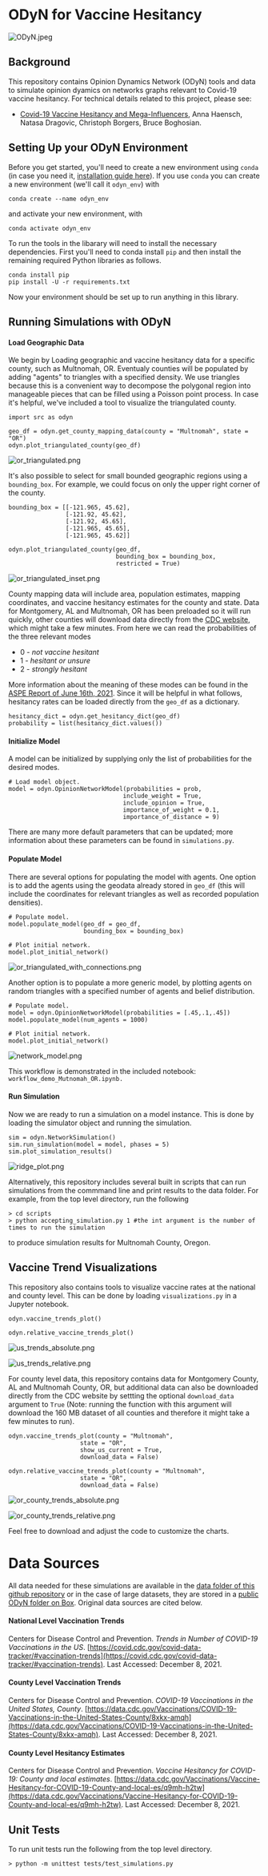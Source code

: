 # ODyN for Vaccine Hesitancy

![ODyN.jpeg](https://github.com/annahaensch/VaccineHesitancy/blob/main/images/ODyN.jpeg?raw=true)

## Background

This repository contains Opinion Dynamics Network (ODyN) tools and data to simulate opinion dyamics on networks graphs relevant to Covid-19 vaccine hesitancy.  For technical details related to this project, please see: 

* [Covid-19 Vaccine Hesitancy and Mega-Influencers](https://arxiv.org/pdf/2202.00630.pdf), Anna Haensch, Natasa Dragovic, Christoph Borgers, Bruce Boghosian.

## Setting Up your ODyN Environment

Before you get started, you'll need to create a new environment using `conda` (in case you need it, [installation guide here](https://docs.conda.io/projects/conda/en/latest/user-guide/install/index.html)). If you use `conda` you can 
create a new environment (we'll call it `odyn_env`) with

```
conda create --name odyn_env
```

and activate your new environment, with

```
conda activate odyn_env
```
To run the tools in the libarary will need to install the necessary dependencies. First you'll need to conda install 
`pip` and then install the remaining required Python libraries as follows.

```
conda install pip
pip install -U -r requirements.txt
```

Now your environment should be set up to run anything in this library. 

## Running Simulations with ODyN

#### Load Geographic Data

We begin by Loading geographic and vaccine hesitancy data for a specific county, such as Multnomah, OR. Eventualy counties will be populated by adding "agents" to triangles with a specified density.  We use triangles because this is a convenient way to decompose the polygonal region into manageable pieces that can be filled using a Poisson point process. In case it's helpful, we've included a tool to visualize the triangulated county. 

```
import src as odyn

geo_df = odyn.get_county_mapping_data(county = "Multnomah", state = "OR")
odyn.plot_triangulated_county(geo_df)
```
![or_triangulated.png](https://github.com/annahaensch/VaccineHesitancy/blob/main/images/or_triangulated.png?raw=true)

It's also possible to select for small bounded geographic regions using a `bounding_box`.  For example, we could focus on only the upper right corner of the county. 

```
bounding_box = [[-121.965, 45.62], 
                [-121.92, 45.62], 
                [-121.92, 45.65], 
                [-121.965, 45.65], 
                [-121.965, 45.62]]

odyn.plot_triangulated_county(geo_df, 
                              bounding_box = bounding_box,
                              restricted = True)
```
![or_triangulated_inset.png](https://github.com/annahaensch/VaccineHesitancy/blob/main/images/or_triangulated_inset.png?raw=true)

County mapping data will include area, population estimates, mapping coordinates, and vaccine hesitancy estimates for the county and state. Data for Montgomery, AL and Multnomah, OR has been preloaded so it will run quickly, other counties will download data directly from the [CDC website](https://data.cdc.gov/Vaccinations/Vaccine-Hesitancy-for-COVID-19-County-and-local-es/q9mh-h2tw), which might take a few minutes. From here we can read the probabilities of the three relevant modes
* 0 - *not vaccine hesitant*
* 1 - *hesitant or unsure*
* 2 - *strongly hesitant*

More information about the meaning of these modes can be found in the [ASPE Report of June 16th, 2021](https://aspe.hhs.gov/reports/vaccine-hesitancy-covid-19-state-county-local-estimates). Since it will be helpful in what follows, hesitancy rates can be loaded directly from the `geo_df` as a dictionary.

```
hesitancy_dict = odyn.get_hesitancy_dict(geo_df)
probability = list(hesitancy_dict.values())
```

#### Initialize Model

A model can be initialized by supplying only the list of probabilities for the desired modes. 
```
# Load model object.
model = odyn.OpinionNetworkModel(probabilities = prob,
                                include_weight = True,
                                include_opinion = True,
                                importance_of_weight = 0.1,
                                importance_of_distance = 9)
```
There are many more default parameters that can be updated; more information about these parameters can be found in `simulations.py`. 

#### Populate Model

There are several options for populating the model with agents.  One option is to add the agents using the geodata already stored in `geo_df` (this will include the coordinates for relevant triangles as well as recorded population densities).

```
# Populate model.
model.populate_model(geo_df = geo_df, 
                     bounding_box = bounding_box)

# Plot initial network.
model.plot_initial_network()
```
![or_triangulated_with_connections.png](https://github.com/annahaensch/VaccineHesitancy/blob/main/images/or_triangulated_with_connections.png?raw=true)

Another option is to populate a more generic model, by plotting agents on random triangles with a specified number of agents and belief distribution. 

```
# Populate model.
model = odyn.OpinionNetworkModel(probabilities = [.45,.1,.45])
model.populate_model(num_agents = 1000)

# Plot initial network.
model.plot_initial_network()
```
![network_model.png](https://github.com/annahaensch/VaccineHesitancy/blob/main/images/network_model_with_density.png?raw=true)

This workflow is demonstrated in the included notebook: `workflow_demo_Mutnomah_OR.ipynb.`

#### Run Simulation

Now we are ready to run a simulation on a model instance.  This is done by loading the simulator object and running the simulation.

```
sim = odyn.NetworkSimulation()
sim.run_simulation(model = model, phases = 5)
sim.plot_simulation_results()
```
![ridge_plot.png](https://github.com/annahaensch/VaccineHesitancy/blob/main/images/ridge_plot.png?raw=true)

Alternatively, this repository includes several built in scripts that can run simulations from the commmand line and print results to the data folder.  For example, from the top level directory, run the following
```
> cd scripts
> python accepting_simulation.py 1 #the int argument is the number of times to run the simulation
```
to produce simulation results for Multnomah County, Oregon.

## Vaccine Trend Visualizations

This repository also contains tools to visualize vaccine rates at the national and county level.  This can be done by loading `visualizations.py` in a Jupyter notebook.

```
odyn.vaccine_trends_plot()

odyn.relative_vaccine_trends_plot()
```
![us_trends_absolute.png](https://github.com/annahaensch/VaccineHesitancy/blob/main/images/us_trends_absolute.png?raw=true)

![us_trends_relative.png](https://github.com/annahaensch/VaccineHesitancy/blob/main/images/us_trends_relative.png?raw=true)

For county level data, this repository contains data for Montgomery County, AL and Multnomah County, OR, but additional data can also be downloaded directly from the CDC website by settting the optional `download_data` argument to `True` (Note: running the function with this argument will download the 160 MB dataset of all counties and therefore it might take a few minutes to run). 
```
odyn.vaccine_trends_plot(county = "Multnomah", 
					state = "OR", 
					show_us_current = True,
					download_data = False)

odyn.relative_vaccine_trends_plot(county = "Multnomah",
					state = "OR",
					download_data = False)
```
![or_county_trends_absolute.png](https://github.com/annahaensch/VaccineHesitancy/blob/main/images/or_county_trends_absolute.png?raw=true)

![or_county_trends_relative.png](https://github.com/annahaensch/VaccineHesitancy/blob/main/images/or_county_trends_relative.png?raw=true)

Feel free to download and adjust the code to customize the charts.

# Data Sources

All data needed for these simulations are available in the [data folder of this github repository](https://github.com/annahaensch/ODyN/tree/main/data) or in the case of large datasets, they are stored in a [public ODyN folder on Box](https://tufts.box.com/s/zswz021t98dobclsvv4q6a8nuq2ux2ik).  Original data sources are cited below.

#### National Level Vaccination Trends

Centers for Disease Control and Prevention. *Trends in Number of COVID-19 Vaccinations in the US*. [https://covid.cdc.gov/covid-data-tracker/#vaccination-trends](https://covid.cdc.gov/covid-data-tracker/#vaccination-trends). Last Accessed: December 8, 2021.

#### County Level Vaccination Trends

Centers for Disease Control and Prevention. *COVID-19 Vaccinations in the United States, County*. [https://data.cdc.gov/Vaccinations/COVID-19-Vaccinations-in-the-United-States-County/8xkx-amqh](https://data.cdc.gov/Vaccinations/COVID-19-Vaccinations-in-the-United-States-County/8xkx-amqh). Last Accessed: December 8, 2021.

#### County Level Hesitancy Estimates

Centers for Disease Control and Prevention. *Vaccine Hesitancy for COVID-19: County and local estimates*. [https://data.cdc.gov/Vaccinations/Vaccine-Hesitancy-for-COVID-19-County-and-local-es/q9mh-h2tw](https://data.cdc.gov/Vaccinations/Vaccine-Hesitancy-for-COVID-19-County-and-local-es/q9mh-h2tw). Last Accessed: December 8, 2021.

## Unit Tests

To run unit tests run the following from the top level directory.
```
> python -m unittest tests/test_simulations.py
```
